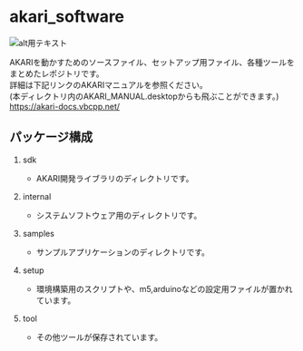 # akari_software
![alt用テキスト](setup/m5_sd/logo320.jpg)  

AKARIを動かすためのソースファイル、セットアップ用ファイル、各種ツールをまとめたレポジトリです。  
詳細は下記リンクのAKARIマニュアルを参照ください。  
(本ディレクトリ内のAKARI_MANUAL.desktopからも飛ぶことができます。)  
https://akari-docs.vbcpp.net/  

## パッケージ構成

1. sdk

    * AKARI開発ライブラリのディレクトリです。

2. internal

    * システムソフトウェア用のディレクトリです。

3. samples

    * サンプルアプリケーションのディレクトリです。

4. setup

    * 環境構築用のスクリプトや、m5,arduinoなどの設定用ファイルが置かれています。

5. tool

    * その他ツールが保存されています。
